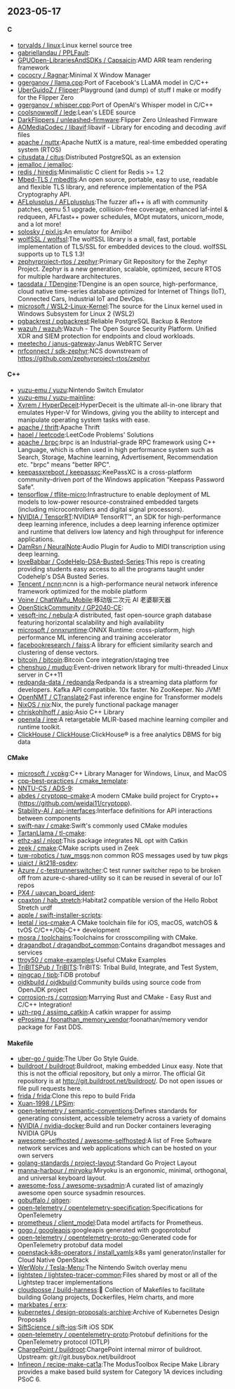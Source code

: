 ## 2023-05-17

#### C
* [torvalds / linux](https://github.com/torvalds/linux):Linux kernel source tree
* [gabriellandau / PPLFault](https://github.com/gabriellandau/PPLFault):
* [GPUOpen-LibrariesAndSDKs / Capsaicin](https://github.com/GPUOpen-LibrariesAndSDKs/Capsaicin):AMD ARR team rendering framework
* [cococry / Ragnar](https://github.com/cococry/Ragnar):Minimal X Window Manager
* [ggerganov / llama.cpp](https://github.com/ggerganov/llama.cpp):Port of Facebook's LLaMA model in C/C++
* [UberGuidoZ / Flipper](https://github.com/UberGuidoZ/Flipper):Playground (and dump) of stuff I make or modify for the Flipper Zero
* [ggerganov / whisper.cpp](https://github.com/ggerganov/whisper.cpp):Port of OpenAI's Whisper model in C/C++
* [coolsnowwolf / lede](https://github.com/coolsnowwolf/lede):Lean's LEDE source
* [DarkFlippers / unleashed-firmware](https://github.com/DarkFlippers/unleashed-firmware):Flipper Zero Unleashed Firmware
* [AOMediaCodec / libavif](https://github.com/AOMediaCodec/libavif):libavif - Library for encoding and decoding .avif files
* [apache / nuttx](https://github.com/apache/nuttx):Apache NuttX is a mature, real-time embedded operating system (RTOS)
* [citusdata / citus](https://github.com/citusdata/citus):Distributed PostgreSQL as an extension
* [jemalloc / jemalloc](https://github.com/jemalloc/jemalloc):
* [redis / hiredis](https://github.com/redis/hiredis):Minimalistic C client for Redis >= 1.2
* [Mbed-TLS / mbedtls](https://github.com/Mbed-TLS/mbedtls):An open source, portable, easy to use, readable and flexible TLS library, and reference implementation of the PSA Cryptography API.
* [AFLplusplus / AFLplusplus](https://github.com/AFLplusplus/AFLplusplus):The fuzzer afl++ is afl with community patches, qemu 5.1 upgrade, collision-free coverage, enhanced laf-intel & redqueen, AFLfast++ power schedules, MOpt mutators, unicorn_mode, and a lot more!
* [solosky / pixl.js](https://github.com/solosky/pixl.js):An emulator for Amiibo!
* [wolfSSL / wolfssl](https://github.com/wolfSSL/wolfssl):The wolfSSL library is a small, fast, portable implementation of TLS/SSL for embedded devices to the cloud. wolfSSL supports up to TLS 1.3!
* [zephyrproject-rtos / zephyr](https://github.com/zephyrproject-rtos/zephyr):Primary Git Repository for the Zephyr Project. Zephyr is a new generation, scalable, optimized, secure RTOS for multiple hardware architectures.
* [taosdata / TDengine](https://github.com/taosdata/TDengine):TDengine is an open source, high-performance, cloud native time-series database optimized for Internet of Things (IoT), Connected Cars, Industrial IoT and DevOps.
* [microsoft / WSL2-Linux-Kernel](https://github.com/microsoft/WSL2-Linux-Kernel):The source for the Linux kernel used in Windows Subsystem for Linux 2 (WSL2)
* [pgbackrest / pgbackrest](https://github.com/pgbackrest/pgbackrest):Reliable PostgreSQL Backup & Restore
* [wazuh / wazuh](https://github.com/wazuh/wazuh):Wazuh - The Open Source Security Platform. Unified XDR and SIEM protection for endpoints and cloud workloads.
* [meetecho / janus-gateway](https://github.com/meetecho/janus-gateway):Janus WebRTC Server
* [nrfconnect / sdk-zephyr](https://github.com/nrfconnect/sdk-zephyr):NCS downstream of https://github.com/zephyrproject-rtos/zephyr

#### C++
* [yuzu-emu / yuzu](https://github.com/yuzu-emu/yuzu):Nintendo Switch Emulator
* [yuzu-emu / yuzu-mainline](https://github.com/yuzu-emu/yuzu-mainline):
* [Xyrem / HyperDeceit](https://github.com/Xyrem/HyperDeceit):HyperDeceit is the ultimate all-in-one library that emulates Hyper-V for Windows, giving you the ability to intercept and manipulate operating system tasks with ease.
* [apache / thrift](https://github.com/apache/thrift):Apache Thrift
* [haoel / leetcode](https://github.com/haoel/leetcode):LeetCode Problems' Solutions
* [apache / brpc](https://github.com/apache/brpc):brpc is an Industrial-grade RPC framework using C++ Language, which is often used in high performance system such as Search, Storage, Machine learning, Advertisement, Recommendation etc. "brpc" means "better RPC".
* [keepassxreboot / keepassxc](https://github.com/keepassxreboot/keepassxc):KeePassXC is a cross-platform community-driven port of the Windows application “Keepass Password Safe”.
* [tensorflow / tflite-micro](https://github.com/tensorflow/tflite-micro):Infrastructure to enable deployment of ML models to low-power resource-constrained embedded targets (including microcontrollers and digital signal processors).
* [NVIDIA / TensorRT](https://github.com/NVIDIA/TensorRT):NVIDIA® TensorRT™, an SDK for high-performance deep learning inference, includes a deep learning inference optimizer and runtime that delivers low latency and high throughput for inference applications.
* [DamRsn / NeuralNote](https://github.com/DamRsn/NeuralNote):Audio Plugin for Audio to MIDI transcription using deep learning.
* [loveBabbar / CodeHelp-DSA-Busted-Series](https://github.com/loveBabbar/CodeHelp-DSA-Busted-Series):This repo is creating providing students easy access to all the programs taught under Codehelp's DSA Busted Series.
* [Tencent / ncnn](https://github.com/Tencent/ncnn):ncnn is a high-performance neural network inference framework optimized for the mobile platform
* [Voine / ChatWaifu_Mobile](https://github.com/Voine/ChatWaifu_Mobile):移动版二次元 AI 老婆聊天器
* [OpenStickCommunity / GP2040-CE](https://github.com/OpenStickCommunity/GP2040-CE):
* [vesoft-inc / nebula](https://github.com/vesoft-inc/nebula):A distributed, fast open-source graph database featuring horizontal scalability and high availability
* [microsoft / onnxruntime](https://github.com/microsoft/onnxruntime):ONNX Runtime: cross-platform, high performance ML inferencing and training accelerator
* [facebookresearch / faiss](https://github.com/facebookresearch/faiss):A library for efficient similarity search and clustering of dense vectors.
* [bitcoin / bitcoin](https://github.com/bitcoin/bitcoin):Bitcoin Core integration/staging tree
* [chenshuo / muduo](https://github.com/chenshuo/muduo):Event-driven network library for multi-threaded Linux server in C++11
* [redpanda-data / redpanda](https://github.com/redpanda-data/redpanda):Redpanda is a streaming data platform for developers. Kafka API compatible. 10x faster. No ZooKeeper. No JVM!
* [OpenNMT / CTranslate2](https://github.com/OpenNMT/CTranslate2):Fast inference engine for Transformer models
* [NixOS / nix](https://github.com/NixOS/nix):Nix, the purely functional package manager
* [chriskohlhoff / asio](https://github.com/chriskohlhoff/asio):Asio C++ Library
* [openxla / iree](https://github.com/openxla/iree):A retargetable MLIR-based machine learning compiler and runtime toolkit.
* [ClickHouse / ClickHouse](https://github.com/ClickHouse/ClickHouse):ClickHouse® is a free analytics DBMS for big data

#### CMake
* [microsoft / vcpkg](https://github.com/microsoft/vcpkg):C++ Library Manager for Windows, Linux, and MacOS
* [cpp-best-practices / cmake_template](https://github.com/cpp-best-practices/cmake_template):
* [NNTU-CS / ADS-9](https://github.com/NNTU-CS/ADS-9):
* [abdes / cryptopp-cmake](https://github.com/abdes/cryptopp-cmake):A modern CMake build project for Crypto++ (https://github.com/weidai11/cryptopp).
* [Stability-AI / api-interfaces](https://github.com/Stability-AI/api-interfaces):Interface definitions for API interactions between components
* [swift-nav / cmake](https://github.com/swift-nav/cmake):Swift's commonly used CMake modules
* [TartanLlama / tl-cmake](https://github.com/TartanLlama/tl-cmake):
* [ethz-asl / nlopt](https://github.com/ethz-asl/nlopt):This package integrates NL opt with Catkin
* [zeek / cmake](https://github.com/zeek/cmake):CMake scripts used in Zeek
* [tuw-robotics / tuw_msgs](https://github.com/tuw-robotics/tuw_msgs):non common ROS messages used by tuw pkgs
* [uiaict / ikt218-osdev](https://github.com/uiaict/ikt218-osdev):
* [Azure / c-testrunnerswitcher](https://github.com/Azure/c-testrunnerswitcher):C test runner switcher repo to be broken off from azure-c-shared-utility so it can be reused in several of our IoT repos
* [PX4 / uavcan_board_ident](https://github.com/PX4/uavcan_board_ident):
* [cpaxton / hab_stretch](https://github.com/cpaxton/hab_stretch):Habitat2 compatible version of the Hello Robot Stretch urdf
* [apple / swift-installer-scripts](https://github.com/apple/swift-installer-scripts):
* [leetal / ios-cmake](https://github.com/leetal/ios-cmake):A CMake toolchain file for iOS, macOS, watchOS & tvOS C/C++/Obj-C++ development
* [mosra / toolchains](https://github.com/mosra/toolchains):Toolchains for crosscompiling with CMake.
* [dragandbot / dragandbot_common](https://github.com/dragandbot/dragandbot_common):Contains dragandbot messages and services
* [ttroy50 / cmake-examples](https://github.com/ttroy50/cmake-examples):Useful CMake Examples
* [TriBITSPub / TriBITS](https://github.com/TriBITSPub/TriBITS):TriBITS: Tribal Build, Integrate, and Test System,
* [pingcap / tipb](https://github.com/pingcap/tipb):TiDB protobuf
* [ojdkbuild / ojdkbuild](https://github.com/ojdkbuild/ojdkbuild):Community builds using source code from OpenJDK project
* [corrosion-rs / corrosion](https://github.com/corrosion-rs/corrosion):Marrying Rust and CMake - Easy Rust and C/C++ Integration!
* [uzh-rpg / assimp_catkin](https://github.com/uzh-rpg/assimp_catkin):A catkin wrapper for assimp
* [eProsima / foonathan_memory_vendor](https://github.com/eProsima/foonathan_memory_vendor):foonathan/memory vendor package for Fast DDS.

#### Makefile
* [uber-go / guide](https://github.com/uber-go/guide):The Uber Go Style Guide.
* [buildroot / buildroot](https://github.com/buildroot/buildroot):Buildroot, making embedded Linux easy. Note that this is not the official repository, but only a mirror. The official Git repository is at http://git.buildroot.net/buildroot/. Do not open issues or file pull requests here.
* [frida / frida](https://github.com/frida/frida):Clone this repo to build Frida
* [Xuan-1998 / LPSim](https://github.com/Xuan-1998/LPSim):
* [open-telemetry / semantic-conventions](https://github.com/open-telemetry/semantic-conventions):Defines standards for generating consistent, accessible telemetry across a variety of domains
* [NVIDIA / nvidia-docker](https://github.com/NVIDIA/nvidia-docker):Build and run Docker containers leveraging NVIDIA GPUs
* [awesome-selfhosted / awesome-selfhosted](https://github.com/awesome-selfhosted/awesome-selfhosted):A list of Free Software network services and web applications which can be hosted on your own servers
* [golang-standards / project-layout](https://github.com/golang-standards/project-layout):Standard Go Project Layout
* [manna-harbour / miryoku](https://github.com/manna-harbour/miryoku):Miryoku is an ergonomic, minimal, orthogonal, and universal keyboard layout.
* [awesome-foss / awesome-sysadmin](https://github.com/awesome-foss/awesome-sysadmin):A curated list of amazingly awesome open source sysadmin resources.
* [gobuffalo / gitgen](https://github.com/gobuffalo/gitgen):
* [open-telemetry / opentelemetry-specification](https://github.com/open-telemetry/opentelemetry-specification):Specifications for OpenTelemetry
* [prometheus / client_model](https://github.com/prometheus/client_model):Data model artifacts for Prometheus.
* [gogo / googleapis](https://github.com/gogo/googleapis):googleapis generated with gogoprotobuf
* [open-telemetry / opentelemetry-proto-go](https://github.com/open-telemetry/opentelemetry-proto-go):Generated code for OpenTelemetry protobuf data model
* [openstack-k8s-operators / install_yamls](https://github.com/openstack-k8s-operators/install_yamls):k8s yaml generator/installer for Cloud Native OpenStack
* [WerWolv / Tesla-Menu](https://github.com/WerWolv/Tesla-Menu):The Nintendo Switch overlay menu
* [lightstep / lightstep-tracer-common](https://github.com/lightstep/lightstep-tracer-common):Files shared by most or all of the Lightstep tracer implementations
* [cloudposse / build-harness](https://github.com/cloudposse/build-harness):🤖
Collection of Makefiles to facilitate building Golang projects, Dockerfiles, Helm charts, and more
* [markbates / errx](https://github.com/markbates/errx):
* [kubernetes / design-proposals-archive](https://github.com/kubernetes/design-proposals-archive):Archive of Kubernetes Design Proposals
* [SiftScience / sift-ios](https://github.com/SiftScience/sift-ios):Sift iOS SDK
* [open-telemetry / opentelemetry-proto](https://github.com/open-telemetry/opentelemetry-proto):Protobuf definitions for the OpenTelemetry protocol (OTLP)
* [ChargePoint / buildroot](https://github.com/ChargePoint/buildroot):ChargePoint internal mirror of buildroot. Upstream: git://git.busybox.net/buildroot
* [Infineon / recipe-make-cat1a](https://github.com/Infineon/recipe-make-cat1a):The ModusToolbox Recipe Make Library provides a make based build system for Category 1A devices including PSoC 6.
